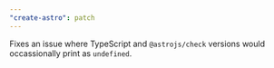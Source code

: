 ```yaml
---
"create-astro": patch
---
```


Fixes an issue where TypeScript and `@astrojs/check` versions would occassionally print as `undefined`.
